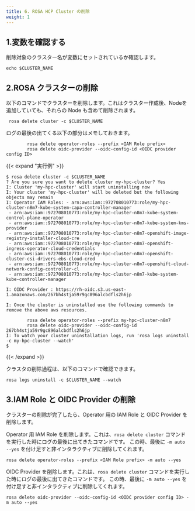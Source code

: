 ```yaml
---
title: 6. ROSA HCP Cluster の削除
weight: 1
---
```


## 1.変数を確認する

削除対象のクラスター名が変数にセットされているか確認します。

```tpl
echo $CLUSTER_NAME
```

## 2.ROSA クラスターの削除

以下のコマンドでクラスターを削除します。これはクラスター作成後、Nodeを追加していても、それらの Node も含めて削除されます。

```tpl
 rosa delete cluster -c $CLUSTER_NAME
```

ログの最後の出てくる以下の部分はメモしておきます。
```tpl
        rosa delete operator-roles --prefix <IAM Role prefix>
        rosa delete oidc-provider --oidc-config-id <OIDC provider config ID>
```


{{< expand "実行例" >}}
```tpl
$ rosa delete cluster -c $CLUSTER_NAME
? Are you sure you want to delete cluster my-hpc-cluster? Yes
I: Cluster 'my-hpc-cluster' will start uninstalling now
I: Your cluster 'my-hpc-cluster' will be deleted but the following objects may remain
I: Operator IAM Roles: - arn:aws:iam::972708010773:role/my-hpc-cluster-n8m7-kube-system-capa-controller-manager
 - arn:aws:iam::972708010773:role/my-hpc-cluster-n8m7-kube-system-control-plane-operator
 - arn:aws:iam::972708010773:role/my-hpc-cluster-n8m7-kube-system-kms-provider
 - arn:aws:iam::972708010773:role/my-hpc-cluster-n8m7-openshift-image-registry-installer-cloud-cre
 - arn:aws:iam::972708010773:role/my-hpc-cluster-n8m7-openshift-ingress-operator-cloud-credentials
 - arn:aws:iam::972708010773:role/my-hpc-cluster-n8m7-openshift-cluster-csi-drivers-ebs-cloud-cred
 - arn:aws:iam::972708010773:role/my-hpc-cluster-n8m7-openshift-cloud-network-config-controller-cl
 - arn:aws:iam::972708010773:role/my-hpc-cluster-n8m7-kube-system-kube-controller-manager

I: OIDC Provider : https://rh-oidc.s3.us-east-1.amazonaws.com/267bh4stja59r9gc896alcbdfls2h6jp

I: Once the cluster is uninstalled use the following commands to remove the above aws resources.

        rosa delete operator-roles --prefix my-hpc-cluster-n8m7
        rosa delete oidc-provider --oidc-config-id 267bh4stja59r9gc896alcbdfls2h6jp
I: To watch your cluster uninstallation logs, run 'rosa logs uninstall -c my-hpc-cluster --watch'
$
```
{{< /expand >}}

クラスタの削除過程は、以下のコマンドで確認できます。

```tpl
rosa logs uninstall -c $CLUSTER_NAME --watch
```

## 3.IAM Role と OIDC Provider の削除

クラスターの削除が完了したら、Operator 用の IAM Role と OIDC Provider を削除します。

Operator 用 IAM Role を削除します。これは、`rosa delete cluster` コマンドを実行した時にログの最後に出てきたコマンドです。
この時、最後に `-m auto --yes` を付け足すと非インタラクティブに削除してくれます。

```tpl
rosa delete operator-roles --prefix <IAM Role prefix> -m auto --yes
```

OIDC Provider を削除します。これは、`rosa delete cluster` コマンドを実行した時にログの最後に出てきたコマンドです。
この時、最後に `-m auto --yes` を付け足すと非インタラクティブに削除してくれます。

```tpl
rosa delete oidc-provider --oidc-config-id <OIDC provider config ID> -m auto --yes
```

